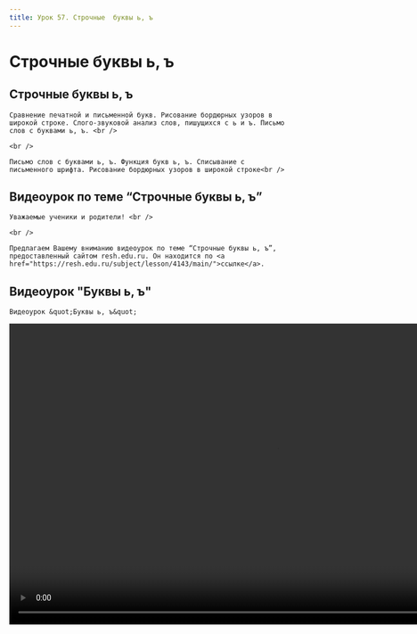 ```yaml
---
title: Урок 57. Строчные  буквы ь, ъ 
---
```


# Строчные  буквы ь, ъ 

## Строчные буквы ь, ъ

<p>
	Сравнение печатной и письменной букв. Рисование бордюрных узоров в широкой строке. Слого-звуковой анализ слов, пишущихся с ь и ъ. Письмо слов с буквами ь, ъ. <br />
</p>
<p>
	<br />
</p>
<p>
	Письмо слов с буквами ь, ъ. Функция букв ь, ъ. Списывание с письменного шрифта. Рисование бордюрных узоров в широкой строке<br />
</p>

## Видеоурок по теме “Строчные буквы ь, ъ”

<p>
	Уважаемые ученики и родители! <br /> 
</p>
<p>
	<br /> 
</p>
<p>
	Предлагаем Вашему вниманию видеоурок по теме “Строчные буквы ь, ъ”, предоставленный сайтом resh.edu.ru. Он находится по <a href="https://resh.edu.ru/subject/lesson/4143/main/">ссылке</a>.
</p>

## Видеоурок "Буквы ь, ъ"

<p>
	Видеоурок &quot;Буквы ь, ъ&quot;
</p>


<video width="960" height="540" controls>
  <source src="https://vod-progressive.akamaized.net/exp=1667466187~acl=%2Fvimeo-prod-skyfire-std-us%2F01%2F444%2F13%2F327224348%2F1281521949.mp4~hmac=2fbef5ae0e2a526841608ba83247f4f5f2cc8fe9761b44ca32c281d20acfdcbc/vimeo-prod-skyfire-std-us/01/444/13/327224348/1281521949.mp4" type="video/mp4">
Your browser does not support the video tag.
</video>

